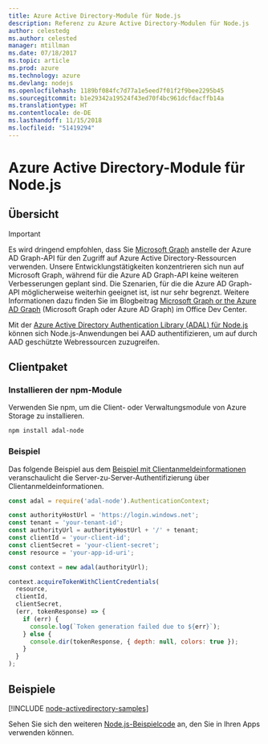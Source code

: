 ```yaml
---
title: Azure Active Directory-Module für Node.js
description: Referenz zu Azure Active Directory-Modulen für Node.js
author: celestedg
ms.author: celested
manager: mtillman
ms.date: 07/18/2017
ms.topic: article
ms.prod: azure
ms.technology: azure
ms.devlang: nodejs
ms.openlocfilehash: 1189bf084fc7d77a1e5eed7f01f2f9bee2295b45
ms.sourcegitcommit: b1e29342a19524f43ed70f4bc961dcfdacffb14a
ms.translationtype: HT
ms.contentlocale: de-DE
ms.lasthandoff: 11/15/2018
ms.locfileid: "51419294"
---
```

# <a name="azure-active-directory-modules-for-nodejs"></a>Azure Active Directory-Module für Node.js

## <a name="overview"></a>Übersicht

> [!IMPORTANT]
> Es wird dringend empfohlen, dass Sie [Microsoft Graph](https://graph.microsoft.io/) anstelle der Azure AD Graph-API für den Zugriff auf Azure Active Directory-Ressourcen verwenden. Unsere Entwicklungstätigkeiten konzentrieren sich nun auf Microsoft Graph, während für die Azure AD Graph-API keine weiteren Verbesserungen geplant sind. Die Szenarien, für die die Azure AD Graph-API möglicherweise weiterhin geeignet ist, ist nur sehr begrenzt. Weitere Informationen dazu finden Sie im Blogbeitrag [Microsoft Graph or the Azure AD Graph](https://dev.office.com/blogs/microsoft-graph-or-azure-ad-graph) (Microsoft Graph oder Azure AD Graph) im Office Dev Center.

Mit der [Azure Active Directory Authentication Library (ADAL) für Node.js](https://www.npmjs.com/package/adal-node) können sich Node.js-Anwendungen bei AAD authentifizieren, um auf durch AAD geschützte Webressourcen zuzugreifen.

## <a name="client-package"></a>Clientpaket

### <a name="install-the-npm-modules"></a>Installieren der npm-Module

Verwenden Sie npm, um die Client- oder Verwaltungsmodule von Azure Storage zu installieren.

```bash
npm install adal-node
```   

### <a name="example"></a>Beispiel

Das folgende Beispiel aus dem [Beispiel mit Clientanmeldeinformationen](https://github.com/MSOpenTech/azure-activedirectory-library-for-nodejs/blob/master/sample/client-credentials-sample.js) veranschaulicht die Server-zu-Server-Authentifizierung über Clientanmeldeinformationen.

```javascript
const adal = require('adal-node').AuthenticationContext;

const authorityHostUrl = 'https://login.windows.net';
const tenant = 'your-tenant-id';
const authorityUrl = authorityHostUrl + '/' + tenant;
const clientId = 'your-client-id';
const clientSecret = 'your-client-secret';
const resource = 'your-app-id-uri';

const context = new adal(authorityUrl);

context.acquireTokenWithClientCredentials(
  resource,
  clientId,
  clientSecret,
  (err, tokenResponse) => {
    if (err) {
      console.log(`Token generation failed due to ${err}`);
    } else {
      console.dir(tokenResponse, { depth: null, colors: true });
    }
  }
);
```

## <a name="samples"></a>Beispiele

[!INCLUDE [node-activedirectory-samples](../docs-ref-conceptual/includes/activedirectory-samples.md)]

Sehen Sie sich den weiteren [Node.js-Beispielcode](https://azure.microsoft.com/resources/samples/?platform=nodejs) an, den Sie in Ihren Apps verwenden können.
